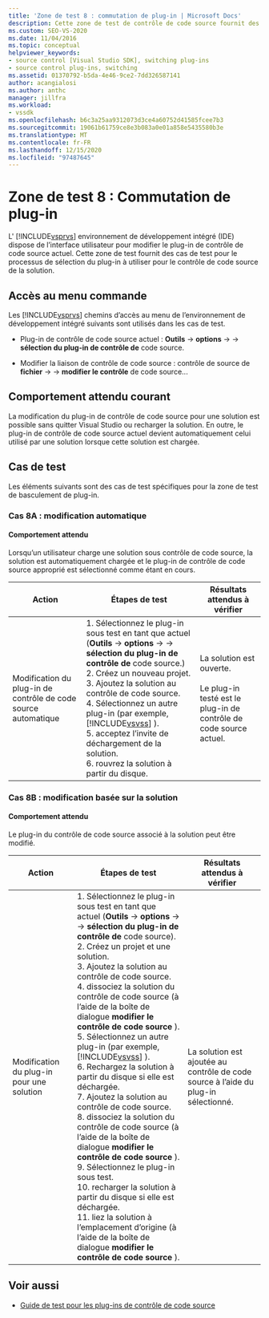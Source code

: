 ```yaml
---
title: 'Zone de test 8 : commutation de plug-in | Microsoft Docs'
description: Cette zone de test de contrôle de code source fournit des cas de test pour le processus de sélection du plug-in à utiliser pour le contrôle de code source de la solution dans Visual Studio.
ms.custom: SEO-VS-2020
ms.date: 11/04/2016
ms.topic: conceptual
helpviewer_keywords:
- source control [Visual Studio SDK], switching plug-ins
- source control plug-ins, switching
ms.assetid: 01370792-b5da-4e46-9ce2-7dd326587141
author: acangialosi
ms.author: anthc
manager: jillfra
ms.workload:
- vssdk
ms.openlocfilehash: b6c3a25aa9312073d3ce4a60752d41585fcee7b3
ms.sourcegitcommit: 19061b61759ce8e3b083a0e01a858e5435580b3e
ms.translationtype: MT
ms.contentlocale: fr-FR
ms.lasthandoff: 12/15/2020
ms.locfileid: "97487645"
---
```

# <a name="test-area-8-plug-in-switching"></a>Zone de test 8 : Commutation de plug-in
L' [!INCLUDE[vsprvs](../../code-quality/includes/vsprvs_md.md)] environnement de développement intégré (IDE) dispose de l’interface utilisateur pour modifier le plug-in de contrôle de code source actuel. Cette zone de test fournit des cas de test pour le processus de sélection du plug-in à utiliser pour le contrôle de code source de la solution.

## <a name="command-menu-access"></a>Accès au menu commande
 Les [!INCLUDE[vsprvs](../../code-quality/includes/vsprvs_md.md)] chemins d’accès au menu de l’environnement de développement intégré suivants sont utilisés dans les cas de test.

- Plug-in de contrôle de code source actuel : **Outils**  ->  **options**  ->    ->  **sélection du plug-in de contrôle de** code source.

- Modifier la liaison de contrôle de code source : contrôle de source de **fichier**  ->    ->  **modifier le contrôle** de code source...

## <a name="common-expected-behavior"></a>Comportement attendu courant
 La modification du plug-in de contrôle de code source pour une solution est possible sans quitter Visual Studio ou recharger la solution. En outre, le plug-in de contrôle de code source actuel devient automatiquement celui utilisé par une solution lorsque cette solution est chargée.

## <a name="test-cases"></a>Cas de test
 Les éléments suivants sont des cas de test spécifiques pour la zone de test de basculement de plug-in.

### <a name="case-8a-automatic-change"></a>Cas 8A : modification automatique

#### <a name="expected-behavior"></a>Comportement attendu
 Lorsqu’un utilisateur charge une solution sous contrôle de code source, la solution est automatiquement chargée et le plug-in de contrôle de code source approprié est sélectionné comme étant en cours.

| Action | Étapes de test | Résultats attendus à vérifier |
| - | - | - |
| Modification du plug-in de contrôle de code source automatique | 1. Sélectionnez le plug-in sous test en tant que actuel (**Outils**  ->  **options**  ->    ->  **sélection du plug-in de contrôle de** code source.)<br />2. Créez un nouveau projet.<br />3. Ajoutez la solution au contrôle de code source.<br />4. Sélectionnez un autre plug-in (par exemple, [!INCLUDE[vsvss](../../extensibility/includes/vsvss_md.md)] ).<br />5. acceptez l’invite de déchargement de la solution.<br />6. rouvrez la solution à partir du disque. | La solution est ouverte.<br /><br /> Le plug-in testé est le plug-in de contrôle de code source actuel. |

### <a name="case-8b-solution-based-change"></a>Cas 8B : modification basée sur la solution

#### <a name="expected-behavior"></a>Comportement attendu
 Le plug-in du contrôle de code source associé à la solution peut être modifié.

| Action | Étapes de test | Résultats attendus à vérifier |
|----------------------------------| - | - |
| Modification du plug-in pour une solution | 1. Sélectionnez le plug-in sous test en tant que actuel (**Outils**  ->  **options**  ->    ->  **sélection du plug-in de contrôle de** code source).<br />2. Créez un projet et une solution.<br />3. Ajoutez la solution au contrôle de code source.<br />4. dissociez la solution du contrôle de code source (à l’aide de la boîte de dialogue **modifier le contrôle de code source** ).<br />5. Sélectionnez un autre plug-in (par exemple, [!INCLUDE[vsvss](../../extensibility/includes/vsvss_md.md)] ).<br />6. Rechargez la solution à partir du disque si elle est déchargée.<br />7. Ajoutez la solution au contrôle de code source.<br />8. dissociez la solution du contrôle de code source (à l’aide de la boîte de dialogue **modifier le contrôle de code source** ).<br />9. Sélectionnez le plug-in sous test.<br />10. recharger la solution à partir du disque si elle est déchargée.<br />11. liez la solution à l’emplacement d’origine (à l’aide de la boîte de dialogue **modifier le contrôle de code source** ). | La solution est ajoutée au contrôle de code source à l’aide du plug-in sélectionné. |

## <a name="see-also"></a>Voir aussi
- [Guide de test pour les plug-ins de contrôle de code source](../../extensibility/internals/test-guide-for-source-control-plug-ins.md)
